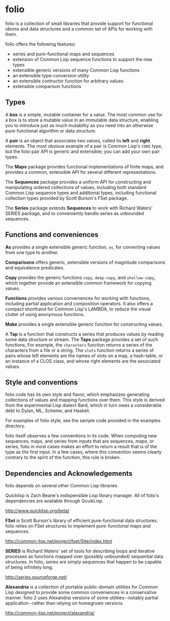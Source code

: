 # folio

folio is a collection of small libraries that provide support for
functional idioms and data structures and a common set of APIs for
working with them.

folio offers the following features:

- series and pure-functional maps and sequences
- extension of Common Lisp sequence functions to support the new types
- extensible generic versions of many Common Lisp  functions
- an extensible type-conversion utility
- an extensible contructor function for arbitrary values
- extensible comparison functions

## Types

A **box** is a simple, mutable container for a value. The most common
use for a box is to store a mutable value in an immutable data
structure, enabling you to introduce just as much mutability as you
need into an otherwise pure-functional algorithm or data structure.

A **pair** is an object that associates two values, called its
**left** and **right** elements. The most obvious example of a
pair is Common Lisp's `CONS` type, but the folio pair API is
generic and extensible; you can add your own pair types.

The **Maps** package provides functional implementations of finite
maps, and provides a common, extensible API for several different
representations.

The **Sequences** package provides a uniform API for constructing and
manipulating ordered collections of values, including both standard
Common Lisp sequence types and additional types, including functional
collection types provided by Scott Burson's FSet package.

The **Series** package extends **Sequences** to work with Richard
Waters' SERIES package, and to conveniently handle series as unbounded
sequences.

## Functions and conveniences

**As** provides a single extensible generic function, `as`, for
converting values from one type to another.

**Comparisons** offers generic, extensible versions of magnitude
comparisons and equivalence predicates.

**Copy** provides the generic functions `copy`, `deep-copy`, and
`shallow-copy`, which together provide an extensible common framework
for copying values.

**Functions** provides various conveniences for working with
functions, including partial application and composition operators. It
also offers a compact shorthand for Common Lisp's LAMBDA, to reduce
the visual clutter of using anonymous functions.

**Make** provides a single extensible generic function for
constructing values.

A **Tap** is a function that constructs a series that produces values
by reading some data structure or stream. The **Taps** package
provides a set of such functions, For example, the `characters`
function returns a series of the characters from a file or a
string. The `slots` function returns a series of pairs whose left
elements are the names of slots on a map, a hash-table, or an instance
of a CLOS class, and whose right elements are the associated values.


## Style and conventions

folio code has its own style and flavor, which emphasizes generating
collections of values and mapping functions over them. This style is
derived from the experimental Lisp dialect Bard, which in turn owes a
considerable debt to Dylan, ML, Scheme, and Haskell.

For examples of folio style, see the sample code provided in the
examples directory.

folio itself observes a few conventions in its code. When computing new sequences, maps, and series from inputs that are sequences, maps, or series, folio in most cases makes an effort to return a result that is of the type as the first input. In a few cases, where this convention seems clearly contrary to the spirit of the function, this rule is broken.

## Dependencies and Acknowledgements

folio depends on several other Common Lisp libraries. 

Quicklisp is Zach Beane's indispensible Lisp library manager. All of
folio's dependencies are available through QcuikLisp.

http://www.quicklisp.org/beta/

**FSet** is Scott Burson's library of efficient pure-functional data
structures. folio relies on FSet structures to implement
pure-functional maps and sequences.

http://common-lisp.net/project/fset/Site/index.html

**SERIES** is Richard Waters' set of tools for describing loops and
iterative processes as functions mapped over (possibly unbounded)
sequential data structures. In folio, series are simply sequences that
happen to be capable of being infinitely long.

http://series.sourceforge.net/

**Alexandria** is a collection of portable public-domain utilities for
Common Lisp designed to provide some common conveniences in a
conservative manner. folio 2 uses Alexandrai versions of some
utilities--notably partial application--rather than relying on
homegrown versions.

http://common-lisp.net/project/alexandria/


